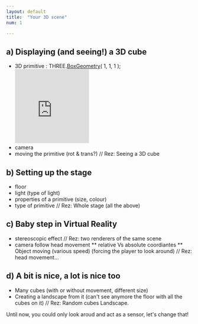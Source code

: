 ```yaml
---
layout: default
title:  "Your 3D scene"
num: 1

---
```



## a) Displaying (and seeing!) a 3D cube
* 3D primitive : THREE.[BoxGeometry](http://threejs.org/docs/api/extras/geometries/BoxGeometry.html)( 1, 1, 1 );  <iframe width="200" height="200" src="http://threejs.org/examples/webgl_geometry_cube.html" frameborder="0" allowfullscreen></iframe>
* camera
* moving the primitive (rot & trans?)
// Rez: Seeing a 3D cube

## b) Setting up the stage
* floor
* light (type of light)
* properties of a primitive (size, colour)
* type of primitive
// Rez: Whole stage (all the above)

## c) Baby step in Virtual Reality
* stereoscopic effect
// Rez: two renderers of the same scene
* camera follow head movement
** relative Vs absolute coordiantes
** Object moving (various speed) (forcing the player to look around)
// Rez: head movement...  

## d) A bit is nice, a lot is nice too
* Many cubes (with or without movement, different size)
* Creating a landscape from it (can't see anymore the floor with all the cubes on it)
// Rez: Random cubes Landscape.

Until now, you could only look aroud and act as a sensor, let's change that!
